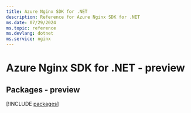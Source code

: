 ```yaml
---
title: Azure Nginx SDK for .NET
description: Reference for Azure Nginx SDK for .NET
ms.date: 07/29/2024
ms.topic: reference
ms.devlang: dotnet
ms.service: nginx
---
```

# Azure Nginx SDK for .NET - preview
## Packages - preview
[!INCLUDE [packages](nginx-index.md)]